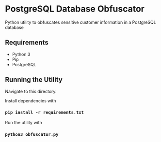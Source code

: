 # PostgreSQL Database Obfuscator

Python utility to obfuscates sensitive customer information in a PostgreSQL database

## Requirements

- Python 3
- Pip
- PostgreSQL

## Running the Utility

Navigate to this directory.

Install dependencies with

### `pip install -r requirements.txt`

Run the utility with

### `python3 obfuscator.py`
